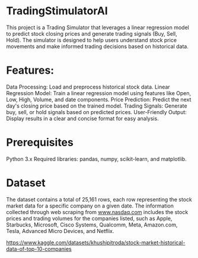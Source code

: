 # TradingStimulatorAI
This project is a Trading Simulator that leverages a linear regression model to predict stock closing prices and generate trading signals (Buy, Sell, Hold). The simulator is designed to help users understand stock price movements and make informed trading decisions based on historical data.

# Features:
Data Processing: Load and preprocess historical stock data. Linear Regression Model: Train a linear regression model using features like Open, Low, High, Volume, and date components. Price Prediction: Predict the next day's closing price based on the trained model. Trading Signals: Generate buy, sell, or hold signals based on predicted prices. User-Friendly Output: Display results in a clear and concise format for easy analysis.

# Prerequisites
Python 3.x Required libraries: pandas, numpy, scikit-learn, and matplotlib.

# Dataset
The dataset contains a total of 25,161 rows, each row representing the stock market data for a specific company on a given date. The information collected through web scraping from www.nasdaq.com includes the stock prices and trading volumes for the companies listed, such as Apple, Starbucks, Microsoft, Cisco Systems, Qualcomm, Meta, Amazon.com, Tesla, Advanced Micro Devices, and Netflix.

https://www.kaggle.com/datasets/khushipitroda/stock-market-historical-data-of-top-10-companies
